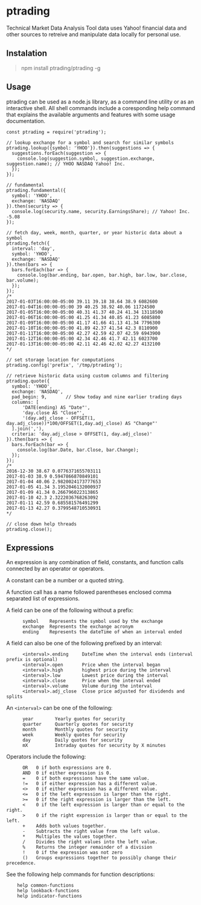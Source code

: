 # ptrading
Technical Market Data Analysis Tool data uses Yahoo! financial data and other
sources to retreive and manipulate data locally for personal use.

## Instalation

> npm install ptrading/ptrading -g

## Usage

ptrading can be used as a node.js library, as a command line utility or as an interactive shell. All shell commands include a coresponding help command that explains the available arguments and features with some usage documentation.

```
const ptrading = require('ptrading');

// lookup exchange for a symbol and search for similar symbols
ptrading.lookup({symbol: 'YHOO'}).then(suggestions => {
  suggestions.forEach(suggestion => {
    console.log(suggestion.symbol, suggestion.exchange, suggestion.name); // YHOO NASDAQ Yahoo! Inc.
  });
});

// fundamental
ptrading.fundamental({
  symbol: 'YHOO',
  exchange: 'NASDAQ'
}).then(security => {
  console.log(security.name, security.EarningsShare); // Yahoo! Inc. -5.08
});

// fetch day, week, month, quarter, or year historic data about a symbol
ptrading.fetch({
  interval: 'day',
  symbol: 'YHOO',
  exchange: 'NASDAQ'
}).then(bars => {
  bars.forEach(bar => {
    console.log(bar.ending, bar.open, bar.high, bar.low, bar.close, bar.volume);
  });
});
/*
2017-01-03T16:00:00-05:00 39.11 39.18 38.64 38.9 6082600
2017-01-04T16:00:00-05:00 39 40.25 38.92 40.06 11724500
2017-01-05T16:00:00-05:00 40.31 41.37 40.24 41.34 13118500
2017-01-06T16:00:00-05:00 41.25 41.34 40.85 41.23 6085800
2017-01-09T16:00:00-05:00 41.17 41.66 41.13 41.34 7796300
2017-01-10T16:00:00-05:00 41.89 42.37 41.54 42.3 8110900
2017-01-11T16:00:00-05:00 42.27 42.59 42.07 42.59 6943900
2017-01-12T16:00:00-05:00 42.34 42.46 41.7 42.11 6023700
2017-01-13T16:00:00-05:00 42.11 42.46 42.02 42.27 4132100
*/

// set storage location for computations
ptrading.config('prefix', '/tmp/ptrading');

// retrieve historic data using custom columns and filtering
ptrading.quote({
  symbol: 'YHOO',
  exchange: 'NASDAQ',
  pad_begin: 9,       // Show today and nine earlier trading days
  columns: [
      'DATE(ending) AS "Date"',
      'day.close AS "Close"',
      '(day.adj_close - OFFSET(1, day.adj_close))*100/OFFSET(1,day.adj_close) AS "Change"'
  ].join(','),
  criteria: 'day.adj_close > OFFSET(1, day.adj_close)'
}).then(bars => {
  bars.forEach(bar => {
    console.log(bar.Date, bar.Close, bar.Change);
  });
});
/*
2016-12-30 38.67 0.0776371655703111
2017-01-03 38.9 0.5947866870849101
2017-01-04 40.06 2.9820024173777653
2017-01-05 41.34 3.1952046132000937
2017-01-09 41.34 0.266796022313865
2017-01-10 42.3 2.3222036768263092
2017-01-11 42.59 0.685581576491299
2017-01-13 42.27 0.3799548710530931
*/

// close down help threads
ptrading.close();
```

## Expressions ##
An expression is any combination of field, constants, and function calls connected by an operator or operators.

A constant can be a number or a quoted string.

A function call has a name followed parentheses enclosed comma separated list of expressions.

A field can be one of the following without a prefix:

```
      symbol    Represents the symbol used by the exchange
      exchange  Represents the exchange acronym
      ending    Represents the dateTime of when an interval ended
```
A field can also be one of the following prefixed by an interval:

```
      <interval>.ending     DateTime when the interval ends (interval prefix is optional)
      <interval>.open       Price when the interval began
      <interval>.high       highest price during the interval
      <interval>.low        Lowest price during the interval
      <interval>.close      Price when the interval ended
      <interval>.volume     Volume during the interval
      <interval>.adj_close  Close price adjusted for dividends and splits
```
An `<interval>` can be one of the following:

```
      year        Yearly quotes for security
      quarter     Quarterly quotes for security
      month       Monthly quotes for security
      week        Weekly quotes for security
      day         Daily quotes for security
      mX          Intraday quotes for security by X minutes
```
Operators include the following:

```
      OR   0 if both expressions are 0.
      AND  0 if either expression is 0.
      =    0 if both expressions have the same value.
      !=   0 if either expression has a different value.
      <>   0 if either expression has a different value.
      <=   0 if the left expression is larger than the right.
      >=   0 if the right expression is larger than the left.
      <    0 if the left expression is larger than or equal to the right.
      >    0 if the right expression is larger than or equal to the left.
      +    Adds both values together.
      -    Subtracts the right value from the left value.
      *    Multiples the values together.
      /    Divides the right values into the left value.
      %    Returns the integer remainder of a division
      !    0 if the expression was not zero
      ()   Groups expressions together to possibly change their precedence.
```
See the following help commands for function descriptions:
```
    help common-functions  
    help lookback-functions  
    help indicator-functions 
```
